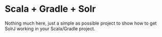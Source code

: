 # Scala + Gradle + Solr

Nothing much here, just a simple as possible project to show how to get SolrJ working in your Scala/Gradle project.

